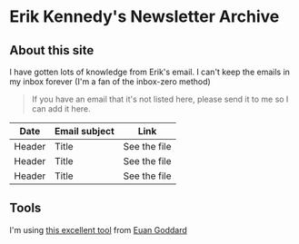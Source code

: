 # Erik Kennedy's Newsletter Archive

## About this site
I have gotten lots of knowledge from Erik's email. I can't keep the emails in my inbox forever (I'm a fan of the inbox-zero method)


> If you have an email that it's not listed here, please send it to me so I can add it here.

| Date        | Email subject |  Link
| ----------- | -----------   |  ----------- 
| Header      | Title         |  See the file
| Header      | Title         |  See the file
| Header      | Title         |  See the file


## Tools
I'm using [this excellent tool](https://euangoddard.github.io/clipboard2markdown/) from [Euan Goddard](https://github.com/euangoddard)
